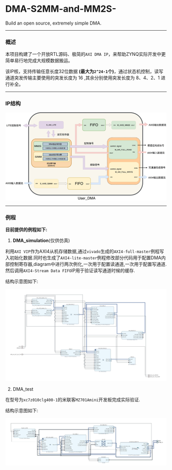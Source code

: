# DMA-S2MM-and-MM2S-
Build an open source, extremely simple DMA.

***
### 概述
本项目构建了一个开放RTL源码、极简的`AXI DMA IP`，来帮助ZYNQ实际开发中更简单易行地完成大规模数据搬运。

该IP核，支持传输任意长度32位数据 **(最大为`2^24-1`个)**，通过状态机控制，读写通道突发传输主要使用的突发长度为 16 ,其余分别使用突发长度为 8、4、2、1 进行补全。
***
### IP结构

![ip结构](./Picture/架构设计.jpg)

***
### 例程
**目前提供的例程如下:**

1. **DMA_simulation**(仅供仿真)

利用`AXI VIP`作为AXI4从机存储数据,通过`vivado`生成的`AXI4-full-master`例程写入初始化数据.同时也生成了`AXI4-lite-master`例程修改部分代码用于配置DMA内部控制寄存器,diagram中进行两次例化,一次用于配置读通道,一次用于配置写通道.然后调用`AXI4-Stream Data FIFO`IP用于验证读写通道时候的缓存.

结构示意图如下:

![simulation结构](./Picture/simulation.jpg)

2. DMA_test

在型号为`xc7z010clg400-1`的米联客`MZ701Amini`开发板完成实际验证.

结构示意图如下:

![simulation结构](./Picture/test.jpg)
